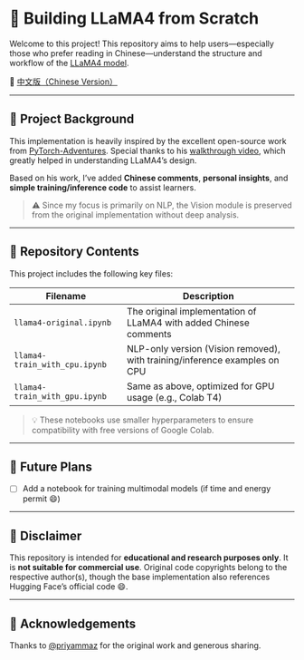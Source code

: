 # 🦙 Building LLaMA4 from Scratch

Welcome to this project! This repository aims to help users—especially those who prefer reading in Chinese—understand the structure and workflow of the [LLaMA4 model](https://github.com/meta-llama/llama-models/tree/main/models/llama4).

📖 [中文版（Chinese Version）](./README.md)

---

## 📌 Project Background

This implementation is heavily inspired by the excellent open-source work from [PyTorch-Adventures](https://github.com/priyammaz/PyTorch-Adventures/tree/c3da58451164977aa9439ebe286180ba9676c1b3/PyTorch%20for%20NLP/Llama4). Special thanks to his [walkthrough video](https://www.youtube.com/watch?v=yXbF-1n9wxs&t=15761s), which greatly helped in understanding LLaMA4’s design.

Based on his work, I’ve added **Chinese comments**, **personal insights**, and **simple training/inference code** to assist learners.

> ⚠️ Since my focus is primarily on NLP, the Vision module is preserved from the original implementation without deep analysis.

---

## 📂 Repository Contents

This project includes the following key files:

| Filename                      | Description                                                  |
| ----------------------------- | ------------------------------------------------------------ |
| `llama4-original.ipynb`       | The original implementation of LLaMA4 with added Chinese comments |
| `llama4-train_with_cpu.ipynb` | NLP-only version (Vision removed), with training/inference examples on CPU |
| `llama4-train_with_gpu.ipynb` | Same as above, optimized for GPU usage (e.g., Colab T4)      |

> 💡 These notebooks use smaller hyperparameters to ensure compatibility with free versions of Google Colab.

---

## 🚧 Future Plans

- [ ] Add a notebook for training multimodal models (if time and energy permit 😄)

---

## 📜 Disclaimer

This repository is intended for **educational and research purposes only**. It is **not suitable for commercial use**. Original code copyrights belong to the respective author(s), though the base implementation also references Hugging Face’s official code 😄.

---

## 🙌 Acknowledgements

Thanks to [@priyammaz](https://github.com/priyammaz) for the original work and generous sharing.